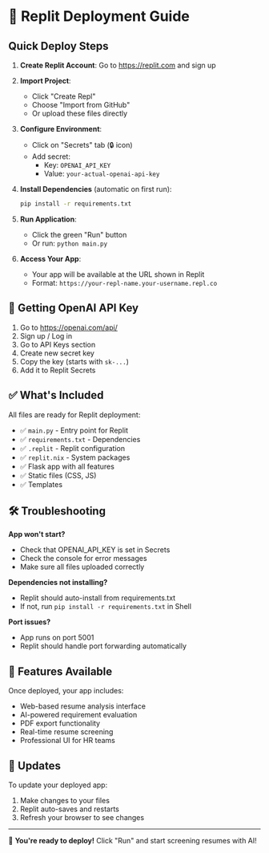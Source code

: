 # 🚀 Replit Deployment Guide

## Quick Deploy Steps

1. **Create Replit Account**: Go to https://replit.com and sign up

2. **Import Project**: 
   - Click "Create Repl"
   - Choose "Import from GitHub"
   - Or upload these files directly

3. **Configure Environment**:
   - Click on "Secrets" tab (🔒 icon)
   - Add secret:
     - Key: `OPENAI_API_KEY`
     - Value: `your-actual-openai-api-key`

4. **Install Dependencies** (automatic on first run):
   ```bash
   pip install -r requirements.txt
   ```

5. **Run Application**:
   - Click the green "Run" button
   - Or run: `python main.py`

6. **Access Your App**:
   - Your app will be available at the URL shown in Replit
   - Format: `https://your-repl-name.your-username.repl.co`

## 🔑 Getting OpenAI API Key

1. Go to https://openai.com/api/
2. Sign up / Log in
3. Go to API Keys section
4. Create new secret key
5. Copy the key (starts with `sk-...`)
6. Add it to Replit Secrets

## ✅ What's Included

All files are ready for Replit deployment:
- ✅ `main.py` - Entry point for Replit
- ✅ `requirements.txt` - Dependencies
- ✅ `.replit` - Replit configuration
- ✅ `replit.nix` - System packages
- ✅ Flask app with all features
- ✅ Static files (CSS, JS)
- ✅ Templates

## 🛠️ Troubleshooting

**App won't start?**
- Check that OPENAI_API_KEY is set in Secrets
- Check the console for error messages
- Make sure all files uploaded correctly

**Dependencies not installing?**
- Replit should auto-install from requirements.txt
- If not, run `pip install -r requirements.txt` in Shell

**Port issues?**
- App runs on port 5001
- Replit should handle port forwarding automatically

## 📱 Features Available

Once deployed, your app includes:
- Web-based resume analysis interface
- AI-powered requirement evaluation
- PDF export functionality
- Real-time resume screening
- Professional UI for HR teams

## 🔄 Updates

To update your deployed app:
1. Make changes to your files
2. Replit auto-saves and restarts
3. Refresh your browser to see changes

---

🎉 **You're ready to deploy!** Click "Run" and start screening resumes with AI!
